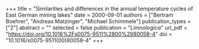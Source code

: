 +++
title = "Similarities and differences in the annual temperature cycles of East German mining lakes"
date = 2000-09-01
authors = ["Bertram Boehrer", "Andreas Matzinger", "Michael Schimmele"]
publication_types = ["2"]
abstract = ""
selected = false
publication = "*Limnologica*"
url_pdf = "https://doi.org/10.1016%2Fs0075-9511%2800%2980058-4"
doi = "10.1016/s0075-9511(00)80058-4"
+++

